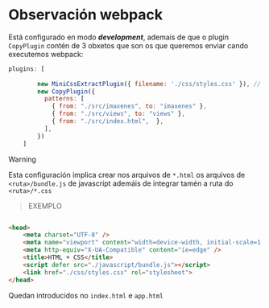 # Observación webpack

Está configurado en modo ***development***, ademais de que o plugin `CopyPlugin` contén de 3 obxetos que son os que queremos enviar cando executemos webpack:

```javascript
plugins: [
      
        new MiniCssExtractPlugin({ filename: './css/styles.css' }), // Arquivo CSS final
        new CopyPlugin({
          patterns: [
            { from: "./src/imaxenes", to: "imaxenes" },
            { from: "./src/views", to: "views" },
            { from: "./src/index.html",  },
          ],
        })
    ]
```

>[!WARNING]
> Esta configuración implica crear nos arquivos de `*.html` os arquivos de `<ruta>/bundle.js` de javascript ademáis de integrar tamén a ruta do `<ruta>/*.css`

> EXEMPLO
```HTML

<head>
    <meta charset="UTF-8" />
    <meta name="viewport" content="width=device-width, initial-scale=1.0" />
    <meta http-equiv="X-UA-Compatible" content="ie=edge" />
    <title>HTML + CSS</title>
    <script defer src="./javascript/bundle.js"></script>
    <link href="./css/styles.css" rel="stylesheet">
</head>
```

Quedan introducidos no `index.html` e `app.html`